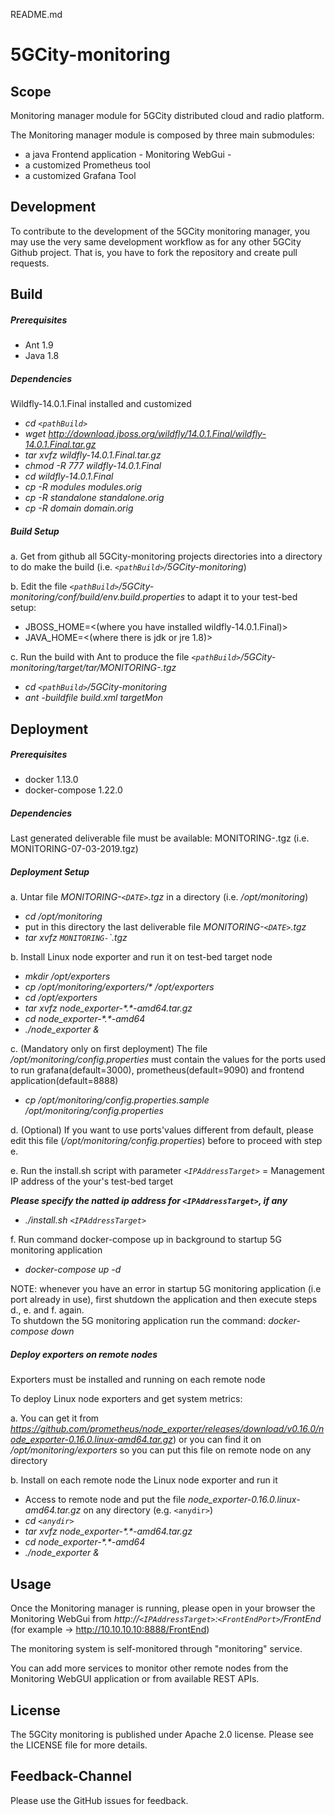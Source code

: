 README.md

# 5GCity-monitoring

## Scope

Monitoring manager module for
5GCity distributed cloud and radio platform.


The Monitoring manager module is composed by three main submodules:
- a java Frontend application - Monitoring WebGui -
- a customized Prometheus tool
- a customized Grafana Tool


## Development

To contribute to the development of the 5GCity monitoring manager,
you may use the very same development workflow
as for any other 5GCity Github project.
That is, you have to fork the repository and create pull requests.


## Build

##### Prerequisites

- Ant 1.9
- Java 1.8 

##### Dependencies

Wildfly-14.0.1.Final installed and customized

- _cd `<pathBuild>`_
- _wget http://download.jboss.org/wildfly/14.0.1.Final/wildfly-14.0.1.Final.tar.gz_
- _tar xvfz wildfly-14.0.1.Final.tar.gz_
- _chmod -R 777 wildfly-14.0.1.Final_
- _cd wildfly-14.0.1.Final_
- _cp -R modules modules.orig_
- _cp -R standalone standalone.orig_
- _cp -R domain domain.orig_

##### Build Setup

a. Get from github all 5GCity-monitoring projects directories into a directory to do make the build (i.e. _`<pathBuild>`/5GCity-monitoring_)

b. Edit the file _`<pathBuild>`/5GCity-monitoring/conf/build/env.build.properties_ to adapt it to your test-bed setup:
- JBOSS_HOME=<(where you have installed wildfly-14.0.1.Final)>
- JAVA_HOME=<(where there is jdk or jre 1.8)>
	
c. Run the build with Ant to produce the file _`<pathBuild>`/5GCity-monitoring/target/tar/MONITORING-<DATE>.tgz_ 
    	
- _cd `<pathBuild>`/5GCity-monitoring_
- _ant -buildfile build.xml targetMon_




## Deployment

##### Prerequisites

- docker 1.13.0
- docker-compose 1.22.0

##### Dependencies

Last generated deliverable file must be available: MONITORING-<DATE>.tgz 
(i.e. MONITORING-07-03-2019.tgz)


##### Deployment Setup

a. Untar file _MONITORING-`<DATE>`.tgz_  in a directory  (i.e. _/opt/monitoring_)
    
- _cd /opt/monitoring_
- put in this directory the last deliverable file _MONITORING-`<DATE>`.tgz_
- _tar xvfz `MONITORING-`<DATE>`.tgz_

b. Install Linux node exporter and run it on test-bed target node

- _mkdir /opt/exporters_
- _cp /opt/monitoring/exporters/* /opt/exporters_
- _cd /opt/exporters_
- _tar xvfz node_exporter-\*\.\*-amd64\.tar\.gz_
- _cd node_exporter-\*\.\*-amd64_
- _./node_exporter &_


c. (Mandatory only on first deployment) The file _/opt/monitoring/config\.properties_ must contain the values for the ports used to run grafana(default=3000), prometheus(default=9090) and frontend application(default=8888)

- _cp /opt/monitoring/config\.properties\.sample /opt/monitoring/config\.properties_

d. (Optional) If you want to use ports'values different from default, please edit this file (_/opt/monitoring/config\.properties_) before to proceed with step e.

e. Run the install.sh script with parameter _`<IPAddressTarget>`_ = Management IP address of the your's test-bed target

 ___Please specify the natted ip address for _`<IPAddressTarget>`_, if any___
	
- _./install.sh `<IPAddressTarget>`_
	
f. Run command  docker-compose up  in background to startup 5G monitoring application

- _docker-compose up -d_

NOTE: whenever you have an error in startup 5G monitoring application (i.e port already in use), first shutdown the application and then execute steps d., e. and f. again.  
 To shutdown the 5G monitoring application run the command: *docker-compose down*


##### Deploy exporters on remote nodes

Exporters must be installed and running on each remote node

To deploy Linux node exporters and get system metrics:

a. You can get it from _https://github.com/prometheus/node_exporter/releases/download/v0.16.0/node_exporter-0.16.0.linux-amd64.tar.gz_) or you can find it on _/opt/monitoring/exporters_ so you can put this file on remote node on any directory

b. Install on each remote node the Linux node exporter and run it 

- Access to remote node and put the file _node_exporter-0.16.0.linux-amd64.tar.gz_ on any directory (e.g. `<anydir>`)
- _cd `<anydir>`_
- _tar xvfz node_exporter-\*\.\*-amd64\.tar\.gz_
- _cd node_exporter-\*\.\*-amd64_
- _./node_exporter &_

		
## Usage

Once the Monitoring manager is running, please open in your browser the Monitoring WebGui from
_http://`<IPAddressTarget>`:`<FrontEndPort>`/FrontEnd_
(for example ->  http://10.10.10.10:8888/FrontEnd)

The monitoring system is self-monitored through "monitoring" service.

You can add more services to monitor other remote nodes from the Monitoring WebGUI application or from available REST APIs.


## License

The 5GCity monitoring is published under Apache 2.0 license.
Please see the LICENSE file for more details.


## Feedback-Channel

Please use the GitHub issues for feedback.



